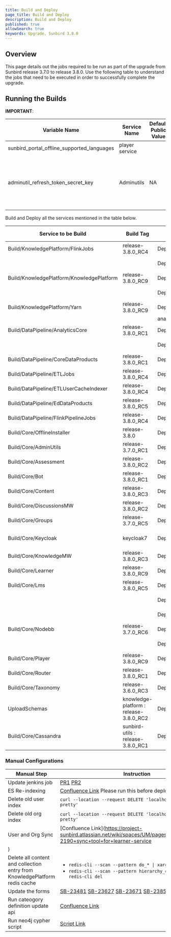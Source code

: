 ```yaml
---
title: Build and Deploy
page_title: Build and Deploy
description: Build and Deploy
published: true
allowSearch: true
keywords: Upgrade, Sunbird 3.8.0
---
```


## Overview

This page details out the jobs required to be run as part of the upgrade from Sunbird release 3.7.0 to release 3.8.0. Use the following table to understand the jobs that need to be executed in order to successfully complete the upgrade. 

## Running the Builds 

**IMPORTANT**: 


| Variable Name| Service Name| Default Public Value |Private Value Override | Comments              |
|--------------|-------------|----------------------|--------------------|------------------
| sunbird_portal_offline_supported_languages | player service|  | | This variable should be removed from private devops repo |
| adminutil_refresh_token_secret_key | Adminutils | NA |NA | <ul><li>Go to http://{{KEYCLOAK_IP}}/auth/admin/master/console/#/realms/sunbird/keys</li><li>Get this secret value from DB, by loging into the keycloak 7 postgres DB and run the query: `SELECT value FROM component_config CC INNER JOIN component C ON(CC.component_id = C.id) WHERE C.realm_id = 'sunbird' and provider_id = 'hmac-generated' AND CC.name = 'secret';`</li><li>More details with pictures are updated in this link (https://project-sunbird.atlassian.net/wiki/spaces/DevOps/pages/2281734145/Keycloak+Upgrade+from+3.2.0+to+7.0.1)</li><li>Done as part of release-3.7.0 hotfix</li></ul>|

Build and Deploy all the services mentioned in the table below.


| Service to be Build| Build Tag   | Service to Deploy |Deploy Tag  | Comments |
|--------------------|-------------|-------------------|------------|----------|
| Build/KnowledgePlatform/FlinkJobs       |release-3.8.0_RC4|Deploy/staging/KnowledgePlatform/FlinkJobs       |release-3.8.0||
|         |                 | Deploy/staging/KnowledgePlatform/KafkaSetup    |release-3.8.0||
| Build/KnowledgePlatform/KnowledgePlatform           |release-3.8.0_RC9| Deploy/staging/KnowledgePlatform/Learning      |release-3.8.0|
| |                 | Deploy/staging/KnowledgePlatform/LoggingFileBeatsVM|release-3.8.0||
| Build/KnowledgePlatform/Yarn|release-3.8.0_RC9| Deploy/staging/KnowledgePlatform/Yarn          |release-3.8.0||
|                    |                 | analytics spark provision  |||
| Build/DataPipeline/AnalyticsCore      | release-3.8.0_RC1| Deploy/staging/DataPipeline/AnalyticsCore|release-3.8.0||
| |                 |Deploy/staging/DataPipeline/AnalyticsFetchLogs|release-3.8.0||
| Build/DataPipeline/CoreDataProducts   | release-3.8.0_RC1|Deploy/staging/DataPipeline/CoreDataProducts |release-3.8.0||
| Build/DataPipeline/ETLJobs            | release-3.8.0_RC4| Deploy/staging/DataPipeline/ETLJobs      | release-3.8.0||
| Build/DataPipeline/ETLUserCacheIndexer| release-3.8.0_RC4| Deploy/staging/DataPipeline/ETLUserCacheIndexer|release-3.8.0||
| Build/DataPipeline/EdDataProducts | release-3.8.0_RC5 | Deploy/staging/DataPipeline/EdDataProducts |release-3.8.0||
| Build/DataPipeline/FlinkPipelineJobs | release-3.8.0_RC4 | Deploy/staging/DataPipeline/FlinkPipelineJobs |release-3.8.0||
| Build/Core/OfflineInstaller | release-3.8.0| Deploy/staging/Core/OfflineInstaller |release-3.5.0||
| Build/Core/AdminUtils| release-3.7.0_RC1 | Deploy/staging/Kubernetes/AdminUtils | release-3.8.0||
| Build/Core/Assessment | release-3.8.0_RC2 | Deploy/staging/Kubernetes/Assessment | release-3.8.0||
| Build/Core/Bot | release-3.8.0_RC1 |  Deploy/staging/Kubernetes/Bot |release-3.8.0||
| Build/Core/Content | release-3.8.0_RC3 | Deploy/staging/Kubernetes/Content | release-3.8.0||
| Build/Core/DiscussionsMW | release-3.8.0_RC2 | Deploy/staging/Kubernetes/DiscussionsMW |release-3.8.0||
| Build/Core/Groups | release-3.7.0_RC5 | Deploy/staging/Kubernetes/Groups| release-3.8.0||
| Build/Core/Keycloak | keycloak7 | Deploy/staging/Kubernetes/Keycloak | keycloak7 | private branch: keycloak7||
| Build/Core/KnowledgeMW | release-3.8.0_RC3 | Deploy/staging/Kubernetes/KnowledgeMW | release-3.8.0||
| Build/Core/Learner | release-3.8.0_RC9 | Deploy/staging/Kubernetes/Learner | release-3.8.0||
| Build/Core/Lms| release-3.8.0_RC5 | Deploy/staging/Kubernetes/Lms| release-3.8.0||
| |  | Deploy/staging/Kubernetes/LoggingFileBeatsVM | release-3.8.0||
| |  | Deploy/staging/Kubernetes/Monitoring |release-3.8.0||
| Build/Core/Nodebb | release-3.7.0_RC6 | Deploy/staging/Kubernetes/Nodebb| release-3.8.0||
| |  | Deploy/staging/Kubernetes/OnboardAPIs| release-3.8.0||
| Build/Core/Player | release-3.8.0_RC9 | Deploy/staging/Kubernetes/Player| release-3.8.0||
| Build/Core/Router | release-3.8.0_RC1 | Deploy/staging/Kubernetes/Router | release-3.8.0||
| Build/Core/Taxonomy | release-3.6.0_RC3 | Deploy/staging/Kubernetes/Taxonomy| release-3.8.0||
| UploadSchemas | knowledge-platform : release-3.8.0_RC2 | Deploy/staging/Kubernetes/UploadSchemas | release-3.8.0||
| Build/Core/Cassandra | sunbird-utils : release-3.8.0_RC1| Deploy/staging/Kubernetes/Cassandra| release-3.8.0||


### Manual Configurations
|Manual Step|Instruction|
|--------------------|--------------------|
|Update jenkins job|[PR1](https://github.com/project-sunbird/sunbird-devops/pull/2322) [PR2](https://github.com/project-sunbird/sunbird-devops/pull/2407)|
|ES Re-indexing|[Confluence Link](https://project-sunbird.atlassian.net/wiki/spaces/UM/pages/2346156058/SC-2190+ES+scaling+-+reindexing+Org+index) Please run this before deploing learner service.|
|Delete old user index|`curl --location --request DELETE 'localhost:9200/user?pretty'`|
|Delete old org index|`curl --location --request DELETE 'localhost:9200/org?pretty'`|
|User and Org Sync|[Confluence Link](https://project-sunbird.atlassian.net/wiki/spaces/UM/pages/2437480455/SC-2190+sync+tool+for+learner-service
)|
|Delete all content and collection entry from KnowledgePlatform redis cache|<ul><li>`redis-cli --scan --pattern do_* \| xargs redis-cli del`</li><li>`redis-cli --scan --pattern hierarchy_do_* \| xargs redis-cli del`</li></ul>|
|Update the forms|[SB-23481](https://project-sunbird.atlassian.net/browse/SB-23481) [SB-23627](https://project-sunbird.atlassian.net/browse/SB-23627) [SB-23671](https://project-sunbird.atlassian.net/browse/SB-23671) [SB-23859](https://project-sunbird.atlassian.net/browse/SB-23859) [SB-22505](https://project-sunbird.atlassian.net/browse/SB-22505)
|Run cateogory definition update api|[Confluence Link](https://project-sunbird.atlassian.net/wiki/spaces/SingleSource/pages/2364964876/Course+primaryCategory+Config)|
|Run neo4j cypher script|[Script Link](https://github.com/project-sunbird/sunbird-learning-platform/blob/release-3.8.0/docs/cypher-scripts/release-3.8.0.cypher)|

